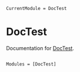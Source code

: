 ```@meta
CurrentModule = DocTest
```

# DocTest

Documentation for [DocTest](https://github.com/AlexisRenchon/DocTest.jl).

```@index
```

```@autodocs
Modules = [DocTest]
```
